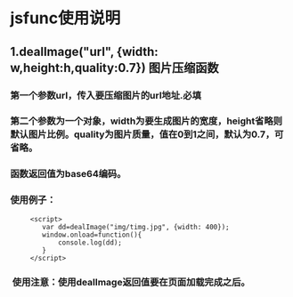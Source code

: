 # jsfunc使用说明
## 1.dealImage("url", {width: w,height:h,quality:0.7}) 图片压缩函数
###  第一个参数url，传入要压缩图片的url地址.必填
###  第二个参数为一个对象，width为要生成图片的宽度，height省略则默认图片比例。quality为图片质量，值在0到1之间，默认为0.7，可省略。
###  函数返回值为base64编码。
###  使用例子：
```  <script type="text/javascript" src="js/lezhi.js" ></script>
     <script>				
		var dd=dealImage("img/timg.jpg", {width: 400});
		window.onload=function(){
			console.log(dd);
		}
     </script>
 ```
###  使用注意：使用dealImage返回值要在页面加载完成之后。
